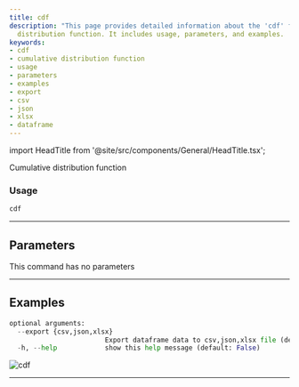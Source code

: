 ```yaml
---
title: cdf
description: "This page provides detailed information about the 'cdf' function, a cumulative"
  distribution function. It includes usage, parameters, and examples.
keywords:
- cdf
- cumulative distribution function
- usage
- parameters
- examples
- export
- csv
- json
- xlsx
- dataframe
---
```


import HeadTitle from '@site/src/components/General/HeadTitle.tsx';

<HeadTitle title="crypto/qa/cdf - Reference | OpenBB Terminal Docs" />

Cumulative distribution function

### Usage

```python
cdf
```

---

## Parameters

This command has no parameters



---

## Examples

```python
optional arguments:
  --export {csv,json,xlsx}
                        Export dataframe data to csv,json,xlsx file (default: )
  -h, --help            show this help message (default: False)
```
![cdf](https://user-images.githubusercontent.com/46355364/154306055-cb3bb1ef-0e61-40c9-bf51-d095bed8dc1b.png)

---
